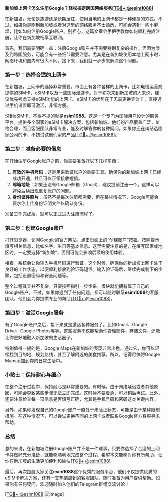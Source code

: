 **新加坡上网卡怎么注册Google？轻松搞定跨国网络服务[[TG💪+ @esim1088](https://t.me/s/esim1088)]**

在新加坡，无论是旅游还是长期居住，使用当地的上网卡都是一种便捷的方式。不过，如果你是刚到新加坡或者对这里的网络服务不太熟悉，可能会遇到一些小麻烦，比如如何注册Google账户。别担心，这篇文章会手把手教你如何顺利完成注册，让你在新加坡畅享互联网。

首先，我们需要明确一点：注册Google账户并不需要特别复杂的操作，但因为涉及到跨国服务，可能会有一些细节需要注意。尤其是在新加坡使用本地上网卡时，网络环境和国内有很大不同。接下来，我们就一步步来解决这个问题。

### 第一步：选择合适的上网卡

在新加坡，上网卡的选择非常重要。市面上有各种各样的上网卡，比如电信运营商提供的SIM卡、eSIM卡以及一些国际漫游卡。对于初次来到新加坡的人来说，建议优先考虑支持eSIM功能的上网卡。eSIM卡的优势在于无需更换实体卡，直接通过手机设置即可激活，非常方便。

说到eSIM卡，不得不提的就是**esim1088**。这是一个专门为国际用户设计的服务平台，提供多个国家的eSIM卡解决方案，包括新加坡。他们的产品覆盖广泛，价格合理，而且客服团队非常专业，能及时解答你的各种疑问。如果你还在纠结选哪家公司的卡，不妨试试他们家的产品[[TG💪+ @esim1088](https://t.me/s/esim1088)]。

### 第二步：准备必要的信息

在开始注册Google账户之前，你需要准备好以下几样东西：

1. **有效的手机号码**：这是用来验证账户的重要工具。确保你的新加坡上网卡已经成功开通，并且可以正常接收短信。
2. **邮箱地址**：如果还没有Google邮箱（Gmail），建议提前注册一个。这样可以避免后续出现重复账户的问题。
3. **身份证件照片**：虽然不是每次注册都需要，但在某些情况下，Google可能会要求你上传身份证明文件以确认身份。

准备工作完成后，就可以正式进入注册流程了。

### 第三步：创建Google账户

打开浏览器，访问Google的官方网站，点击页面上的“创建账户”按钮。按照提示填写相关信息，比如名字、生日等基本信息。这里需要注意的是，在填写国家或地区时，一定要选择“新加坡”，否则可能会影响后续的使用体验。

接着，系统会让你输入手机号码进行验证。这个时候，确保你的新加坡上网卡处于良好的工作状态，以便顺利接收到验证码短信。输入验证码后，继续完成剩下的步骤，包括设置密码和安全问题等。

整个过程其实并不复杂，只要按照指引一步步来，很快就能拥有属于自己的Google账户。不过，如果你遇到了任何问题，都可以随时联系**esim1088**的客服团队，他们会为你提供专业的帮助[[TG💪+ @esim1088](https://t.me/s/esim1088)]。

### 第四步：激活Google服务

有了Google账户之后，接下来就是激活各种服务了。比如Gmail、Google Drive、Google Photos等等。这些服务不仅能帮助你管理邮件、存储文件，还能让你更好地融入新加坡的生活圈子。

特别值得一提的是，Google Maps在新加坡的表现非常出色。通过它，你可以轻松找到目的地、规划路线，甚至了解附近的美食推荐。所以，记得尽快将Google Maps添加到你的日常生活中。

### 小贴士：保持耐心与细心

在整个注册过程中，保持耐心是非常重要的。有时候，由于网络延迟或者其他原因，可能会导致某些步骤无法立即完成。这时候不要着急，可以稍后再试。此外，还要注意检查每一项信息是否填写正确，尤其是手机号码和密码这类关键内容。

另外，如果你发现自己的Google账户一直处于未验证状态，可能是由于某种限制措施。在这种情况下，可以尝试更换不同的上网卡或者联系Google官方客服寻求帮助。

### 总结

总的来说，在新加坡注册Google账户并不是一件难事，只要你选择了合适的上网卡并做好充分准备，就能够顺利地完成整个过程。希望本文能够对你有所帮助，让你在新加坡的生活更加便利和愉快[[TG💪+ @esim1088](https://t.me/s/esim1088)]。

最后，再次提醒大家关注**esim1088**这个优秀的服务平台，他们不仅提供优质的eSIM卡解决方案，还有一支热情周到的客服团队，随时准备为用户提供帮助。如果你有任何疑问，欢迎随时加入他们的Telegram群组交流讨论！

[[TG💪+ @esim1088](https://t.me/s/esim1088) ![Image](https://i.postimg.cc/4NQfJmqS/Snipaste-2025-05-13-00-14-12.png)]